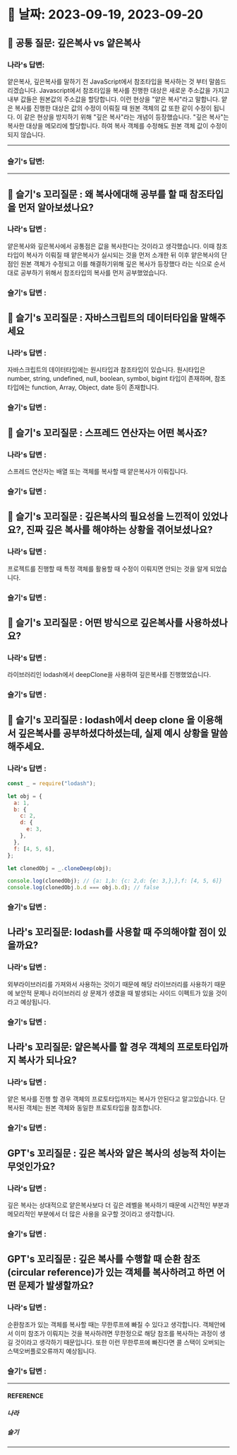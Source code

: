 # 📆 날짜: 2023-09-19, 2023-09-20

## 🎯 공통 질문: 깊은복사 vs 얕은복사

### 나라's 답변:

얕은복사, 깊은복사를 말하기 전 JavaScript에서 참조타입을 복사하는 것 부터 말씀드리겠습니다.
Javascript에서 참조타입을 복사를 진행한 대상은 새로운 주소값을 가지고 내부 값들은 원본값의 주소값을 할당합니다.
이런 현상을 "얕은 복사"라고 말합니다.
얕은 복사를 진행한 대상은 값의 수정이 이뤄질 때 원본 객체의 값 또한 같이 수정이 됩니다. 이 같은 현상을 방지하기 위해 "깊은 복사"라는 개념이 등장했습니다.
"깊은 복사"는 복사한 대상을 메모리에 할당합니다. 하여 복사 객체를 수정해도 원본 객체 값이 수정이 되지 않습니다.

---

### 슬기's 답변:

---

## <!-- 답변 -->

## 🔗 슬기's 꼬리질문 : 왜 복사에대해 공부를 할 때 참조타입을 먼저 알아보셨나요?

### 나라's 답변 :

얕은복사와 깊은복사에서 공통점은 값을 복사한다는 것이라고 생각했습니다. 이때 참조타입이 복사가 이뤄질 때 얕은복사가 실시되는 것을 먼저 소개한 뒤 이후 얕은복사의 단점인 원본 객체가 수정되고 이를 해결하기위해 깊은 복사가 등장했다 라는 식으로 순서대로 공부하기 위해서 참조타입의 복사를 먼저 공부했었습니다.

### 슬기's 답변 :

## 🔗 슬기's 꼬리질문 : 자바스크립트의 데이터타입을 말해주세요

### 나라's 답변 :

자바스크립트의 데이터타입에는 원시타입과 참조타입이 있습니다.
원시타입은 number, string, undefined, null, boolean, symbol, bigint 타입이 존재하며,
참조타입에는 function, Array, Object, date 등이 존재합니다.

### 슬기's 답변 :

## 🔗 슬기's 꼬리질문 : 스프레드 연산자는 어떤 복사죠?

### 나라's 답변 :

스프레드 연산자는 배열 또는 객체를 복사할 때 얕은복사가 이뤄집니다.

### 슬기's 답변 :

## 🔗 슬기's 꼬리질문 : 깊은복사의 필요성을 느낀적이 있었나요?, 진짜 깊은 복사를 해야하는 상황을 겪어보셨나요?

### 나라's 답변 :

프로젝트를 진행할 때 특정 객체를 활용할 때 수정이 이뤄지면 안되는 것을 알게 되었습니다.

### 슬기's 답변 :

## 🔗 슬기's 꼬리질문 : 어떤 방식으로 깊은복사를 사용하셨나요?

### 나라's 답변 :

라이브러리인 lodash에서 deepClone을 사용하여 깊은복사를 진행했었습니다.

### 슬기's 답변 :

## 🔗 슬기's 꼬리질문 : lodash에서 deep clone 을 이용해서 깊은복사를 공부하셨다하셨는데, 실제 예시 상황을 말씀해주세요.

### 나라's 답변 :

```javascript
const _ = require("lodash");

let obj = {
  a: 1,
  b: {
    c: 2,
    d: {
      e: 3,
    },
  },
  f: [4, 5, 6],
};

let clonedObj = _.cloneDeep(obj);

console.log(clonedObj); // {a: 1,b: {c: 2,d: {e: 3,},},f: [4, 5, 6]}
console.log(clonedObj.b.d === obj.b.d); // false
```

### 슬기's 답변 :

## 나라's 꼬리질문: lodash를 사용할 때 주의해야할 점이 있을까요?

### 나라's 답변 :

외부라이브러리를 가져와서 사용하는 것이기 때문에 해당 라이브러리를 사용하기 때문에 보안적 문제나 라이브러리 상 문제가 생겼을 때 발생되는 사이드 이펙트가 있을 것이라고 예상됩니다.

### 슬기's 답변 :

## 나라's 꼬리질문: 얕은복사를 할 경우 객체의 프로토타입까지 복사가 되나요?

### 나라's 답변 :

얕은 복사를 진행 할 경우 객체의 프로토타입까지는 복사가 안된다고 알고있습니다. 단 복사된 객체는 원본 객체와 동일한 프로토타입을 참조합니다.

### 슬기's 답변 :

## GPT's 꼬리질문 : 깊은 복사와 얕은 복사의 성능적 차이는 무엇인가요?

### 나라's 답변 :

깊은 복사는 상대적으로 얕은복사보다 더 깊은 레벨을 복사하기 때문에 시간적인 부분과 메모리적인 부분에서 더 많은 사용을 요구할 것이라고 생각합니다.

### 슬기's 답변 :

## GPT's 꼬리질문 : 깊은 복사를 수행할 때 순환 참조(circular reference)가 있는 객체를 복사하려고 하면 어떤 문제가 발생할까요?

### 나라's 답변 :

순환참조가 있는 객체를 복사할 때는 무한루프에 빠질 수 있다고 생각합니다. 객체안에서 이미 참조가 이뤄지는 것을 복사하려면 무한정으로 해당 참조를 복사하는 과정이 생길 것이라고 생각하기 때문입니다.
또한 이런 무한루프에 빠진다면 콜 스택이 오버되는 스택오버플로오류까지 예상됩니다.

### 슬기's 답변 :

---

#### REFERENCE

##### 나라

<!-- 답변 -->

##### 슬기

<!-- 답변 -->

---
